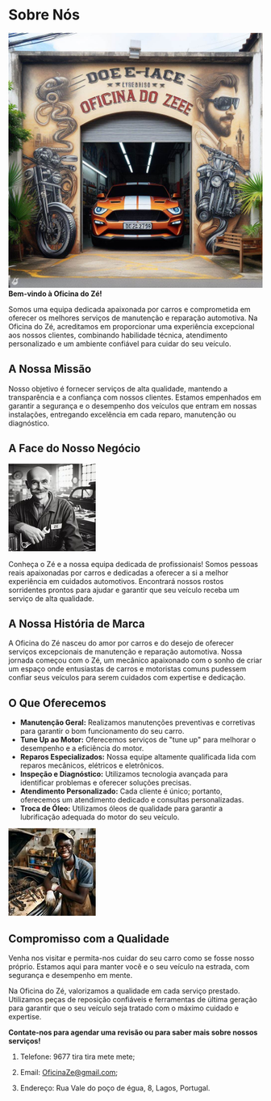 # Sobre Nós
![Entrada da Oficina do Zé](/img/EntradaOficinaDoZe.jpg)
**Bem-vindo à Oficina do Zé!**

Somos uma equipa dedicada apaixonada por carros e comprometida em oferecer os melhores serviços de manutenção e reparação automotiva. Na Oficina do Zé, acreditamos em proporcionar uma experiência excepcional aos nossos clientes, combinando habilidade técnica, atendimento personalizado e um ambiente confiável para cuidar do seu veículo.

## A Nossa Missão

Nosso objetivo é fornecer serviços de alta qualidade, mantendo a transparência e a confiança com nossos clientes. Estamos empenhados em garantir a segurança e o desempenho dos veículos que entram em nossas instalações, entregando excelência em cada reparo, manutenção ou diagnóstico.

## A Face do Nosso Negócio
![Imagem do Zé](/img/ZeMecanico.jpg)

Conheça o Zé e a nossa equipa dedicada de profissionais! Somos pessoas reais apaixonadas por carros e dedicadas a oferecer a si a melhor experiência em cuidados automotivos. Encontrará nossos rostos sorridentes prontos para ajudar e garantir que seu veículo receba um serviço de alta qualidade.

## A Nossa História de Marca

A Oficina do Zé nasceu do amor por carros e do desejo de oferecer serviços excepcionais de manutenção e reparação automotiva. Nossa jornada começou com o Zé, um mecânico apaixonado com o sonho de criar um espaço onde entusiastas de carros e motoristas comuns pudessem confiar seus veículos para serem cuidados com expertise e dedicação.

## O Que Oferecemos

- **Manutenção Geral:** Realizamos manutenções preventivas e corretivas para garantir o bom funcionamento do seu carro.
- **Tune Up ao Motor:** Oferecemos serviços de "tune up" para melhorar o desempenho e a eficiência do motor.
- **Reparos Especializados:** Nossa equipe altamente qualificada lida com reparos mecânicos, elétricos e eletrônicos.
- **Inspeção e Diagnóstico:** Utilizamos tecnologia avançada para identificar problemas e oferecer soluções precisas.
- **Atendimento Personalizado:** Cada cliente é único; portanto, oferecemos um atendimento dedicado e consultas personalizadas.
- **Troca de Óleo:** Utilizamos óleos de qualidade para garantir a lubrificação adequada do motor do seu veículo.

![Imagem de um empregado a arranjar carro](/img/NIGERIANmanFixingCar.jpg)

## Compromisso com a Qualidade

Venha nos visitar e permita-nos cuidar do seu carro como se fosse nosso próprio. Estamos aqui para manter você e o seu veículo na estrada, com segurança e desempenho em mente.

Na Oficina do Zé, valorizamos a qualidade em cada serviço prestado. Utilizamos peças de reposição confiáveis e ferramentas de última geração para garantir que o seu veículo seja tratado com o máximo cuidado e expertise.

**Contate-nos para agendar uma revisão ou para saber mais sobre nossos serviços!**

  1. Telefone: 9677 tira tira mete mete;
  
  2. Email: OficinaZe@gmail.com;
  
  3. Endereço: Rua Vale do poço de égua, 8, Lagos, Portugal.
